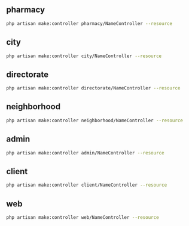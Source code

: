 ## pharmacy

```bash
php artisan make:controller pharmacy/NameController --resource
```
## city

```bash
php artisan make:controller city/NameController --resource
```
## directorate

```bash
php artisan make:controller directorate/NameController --resource
```
## neighborhood

```bash
php artisan make:controller neighborhood/NameController --resource
```
## admin

```bash
php artisan make:controller admin/NameController --resource
```

## client

```bash
php artisan make:controller client/NameController --resource


```

## web

```bash
php artisan make:controller web/NameController --resource
```
